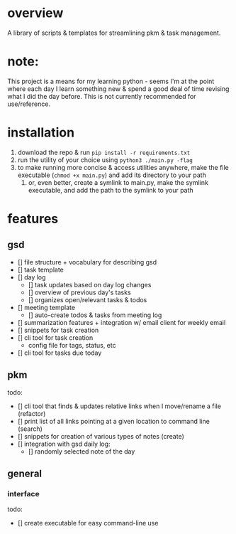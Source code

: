 # overview

A library of scripts & templates for streamlining pkm & task management.

# note:

This project is a means for my learning python - seems I'm at the point where each day I learn something new & spend a good deal of time revising what I did the day before. This is not currently recommended for use/reference.

# installation

<!-- this should go in the install script -->

1. download the repo & run `pip install -r requirements.txt`
1. run the utility of your choice using `python3 ./main.py -flag`
1. to make running more concise & access utilities anywhere, make the file executable (`chmod +x main.py`) and add its directory to your path
   1. or, even better, create a symlink to main.py, make the symlink executable, and add the path to the symlink to your path

# features

## gsd

- [] file structure + vocabulary for describing gsd
- [] task template
- [] day log
  - [] task updates based on day log changes
  - [] overview of previous day's tasks
  - [] organizes open/relevant tasks & todos
- [] meeting template
  - [] auto-create todos & tasks from meeting log
- [] summarization features + integration w/ email client for weekly email
- [] snippets for task creation
- [] cli tool for task creation
  - config file for tags, status, etc
- [] cli tool for tasks due today

## pkm

todo:

- [] cli tool that finds & updates relative links when I move/rename a file (refactor)
- [] print list of all links pointing at a given location to command line (search)
- [] snippets for creation of various types of notes (create)
- [] integration with gsd daily log:
  - [] randomly selected note of the day

## general

### interface

todo:

- [] create executable for easy command-line use
